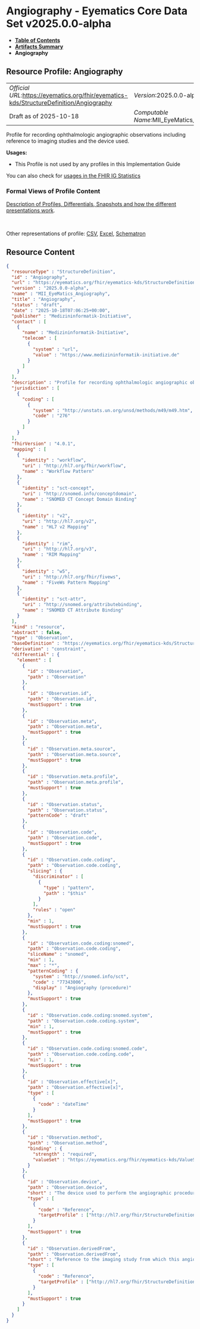 # Angiography - Eyematics Core Data Set v2025.0.0-alpha

* [**Table of Contents**](toc.md)
* [**Artifacts Summary**](artifacts.md)
* **Angiography**

## Resource Profile: Angiography 

| | |
| :--- | :--- |
| *Official URL*:https://eyematics.org/fhir/eyematics-kds/StructureDefinition/Angiography | *Version*:2025.0.0-alpha |
| Draft as of 2025-10-18 | *Computable Name*:MII_EyeMatics_Angiography |

 
Profile for recording ophthalmologic angiographic observations including reference to imaging studies and the device used. 

**Usages:**

* This Profile is not used by any profiles in this Implementation Guide

You can also check for [usages in the FHIR IG Statistics](https://packages2.fhir.org/xig/eyematics-kerndatensatz|current/StructureDefinition/Angiography)

### Formal Views of Profile Content

 [Description of Profiles, Differentials, Snapshots and how the different presentations work](http://build.fhir.org/ig/FHIR/ig-guidance/readingIgs.html#structure-definitions). 

 

Other representations of profile: [CSV](StructureDefinition-Angiography.csv), [Excel](StructureDefinition-Angiography.xlsx), [Schematron](StructureDefinition-Angiography.sch) 



## Resource Content

```json
{
  "resourceType" : "StructureDefinition",
  "id" : "Angiography",
  "url" : "https://eyematics.org/fhir/eyematics-kds/StructureDefinition/Angiography",
  "version" : "2025.0.0-alpha",
  "name" : "MII_EyeMatics_Angiography",
  "title" : "Angiography",
  "status" : "draft",
  "date" : "2025-10-18T07:06:25+00:00",
  "publisher" : "Medizininformatik-Initiative",
  "contact" : [
    {
      "name" : "Medizininformatik-Initiative",
      "telecom" : [
        {
          "system" : "url",
          "value" : "https://www.medizininformatik-initiative.de"
        }
      ]
    }
  ],
  "description" : "Profile for recording ophthalmologic angiographic observations including reference to imaging studies and the device used.",
  "jurisdiction" : [
    {
      "coding" : [
        {
          "system" : "http://unstats.un.org/unsd/methods/m49/m49.htm",
          "code" : "276"
        }
      ]
    }
  ],
  "fhirVersion" : "4.0.1",
  "mapping" : [
    {
      "identity" : "workflow",
      "uri" : "http://hl7.org/fhir/workflow",
      "name" : "Workflow Pattern"
    },
    {
      "identity" : "sct-concept",
      "uri" : "http://snomed.info/conceptdomain",
      "name" : "SNOMED CT Concept Domain Binding"
    },
    {
      "identity" : "v2",
      "uri" : "http://hl7.org/v2",
      "name" : "HL7 v2 Mapping"
    },
    {
      "identity" : "rim",
      "uri" : "http://hl7.org/v3",
      "name" : "RIM Mapping"
    },
    {
      "identity" : "w5",
      "uri" : "http://hl7.org/fhir/fivews",
      "name" : "FiveWs Pattern Mapping"
    },
    {
      "identity" : "sct-attr",
      "uri" : "http://snomed.org/attributebinding",
      "name" : "SNOMED CT Attribute Binding"
    }
  ],
  "kind" : "resource",
  "abstract" : false,
  "type" : "Observation",
  "baseDefinition" : "https://eyematics.org/fhir/eyematics-kds/StructureDefinition/OphthalmicObservation",
  "derivation" : "constraint",
  "differential" : {
    "element" : [
      {
        "id" : "Observation",
        "path" : "Observation"
      },
      {
        "id" : "Observation.id",
        "path" : "Observation.id",
        "mustSupport" : true
      },
      {
        "id" : "Observation.meta",
        "path" : "Observation.meta",
        "mustSupport" : true
      },
      {
        "id" : "Observation.meta.source",
        "path" : "Observation.meta.source",
        "mustSupport" : true
      },
      {
        "id" : "Observation.meta.profile",
        "path" : "Observation.meta.profile",
        "mustSupport" : true
      },
      {
        "id" : "Observation.status",
        "path" : "Observation.status",
        "patternCode" : "draft"
      },
      {
        "id" : "Observation.code",
        "path" : "Observation.code",
        "mustSupport" : true
      },
      {
        "id" : "Observation.code.coding",
        "path" : "Observation.code.coding",
        "slicing" : {
          "discriminator" : [
            {
              "type" : "pattern",
              "path" : "$this"
            }
          ],
          "rules" : "open"
        },
        "min" : 1,
        "mustSupport" : true
      },
      {
        "id" : "Observation.code.coding:snomed",
        "path" : "Observation.code.coding",
        "sliceName" : "snomed",
        "min" : 1,
        "max" : "*",
        "patternCoding" : {
          "system" : "http://snomed.info/sct",
          "code" : "77343006",
          "display" : "Angiography (procedure)"
        },
        "mustSupport" : true
      },
      {
        "id" : "Observation.code.coding:snomed.system",
        "path" : "Observation.code.coding.system",
        "min" : 1,
        "mustSupport" : true
      },
      {
        "id" : "Observation.code.coding:snomed.code",
        "path" : "Observation.code.coding.code",
        "min" : 1,
        "mustSupport" : true
      },
      {
        "id" : "Observation.effective[x]",
        "path" : "Observation.effective[x]",
        "type" : [
          {
            "code" : "dateTime"
          }
        ],
        "mustSupport" : true
      },
      {
        "id" : "Observation.method",
        "path" : "Observation.method",
        "binding" : {
          "strength" : "required",
          "valueSet" : "https://eyematics.org/fhir/eyematics-kds/ValueSet/imaging-methods"
        }
      },
      {
        "id" : "Observation.device",
        "path" : "Observation.device",
        "short" : "The device used to perform the angiographic procedure",
        "type" : [
          {
            "code" : "Reference",
            "targetProfile" : ["http://hl7.org/fhir/StructureDefinition/Device"]
          }
        ],
        "mustSupport" : true
      },
      {
        "id" : "Observation.derivedFrom",
        "path" : "Observation.derivedFrom",
        "short" : "Reference to the imaging study from which this angiographic observation was derived",
        "type" : [
          {
            "code" : "Reference",
            "targetProfile" : ["http://hl7.org/fhir/StructureDefinition/ImagingStudy"]
          }
        ],
        "mustSupport" : true
      }
    ]
  }
}

```
